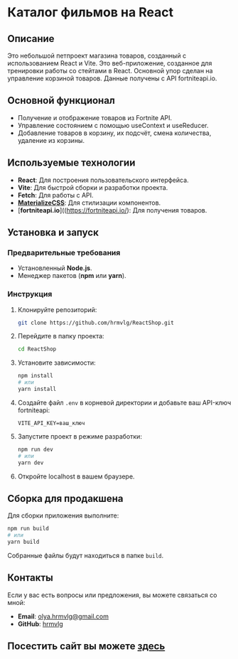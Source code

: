 # Каталог фильмов на React

## Описание

Это небольшой петпроект магазина товаров, созданный с использованием React и Vite. Это веб-приложение, созданное для тренировки работы со стейтами в React. Основной упор сделан на управление корзиной товаров. Данные получены с API fortniteapi.io.
## Основной функционал

- Получение и отображение товаров из Fortnite API.
- Управление состоянием с помощью useContext и useReducer.
- Добавление товаров в корзину, их подсчёт, смена количества, удаление из корзины.

## Используемые технологии

- **React**: Для построения пользовательского интерфейса.
- **Vite**: Для быстрой сборки и разработки проекта.
- **Fetch**: Для работы с API.
- [**MaterializeCSS**]((https://materializecss.com/about.html)): Для стилизации компонентов.
- [**fortniteapi.io**]((https://fortniteapi.io/): Для получения товаров.

## Установка и запуск

### Предварительные требования

- Установленный **Node.js**.
- Менеджер пакетов (**npm** или **yarn**).

### Инструкция

1. Клонируйте репозиторий:
   ```bash
   git clone https://github.com/hrmvlg/ReactShop.git
   ```
2. Перейдите в папку проекта:
   ```bash
   cd ReactShop
   ```
3. Установите зависимости:
   ```bash
   npm install
   # или
   yarn install
   ```

4. Создайте файл `.env` в корневой директории и добавьте ваш API-ключ fortniteapi:
   ```
   VITE_API_KEY=ваш_ключ
   ```

5. Запустите проект в режиме разработки:
   ```bash
   npm run dev
   # или
   yarn dev
   ```

6. Откройте localhost в вашем браузере.

## Сборка для продакшена

Для сборки приложения выполните:
```bash
npm run build
# или
yarn build
```

Собранные файлы будут находиться в папке `build`.

## Контакты

Если у вас есть вопросы или предложения, вы можете связаться со мной:

- **Email**: olya.hrmvlg@gmail.com
- **GitHub**: [hrmvlg](https://github.com/hrmvlg)


## **Посестить сайт вы можете [здесь](https://hrmvlg.github.io/ReactShop/)**
